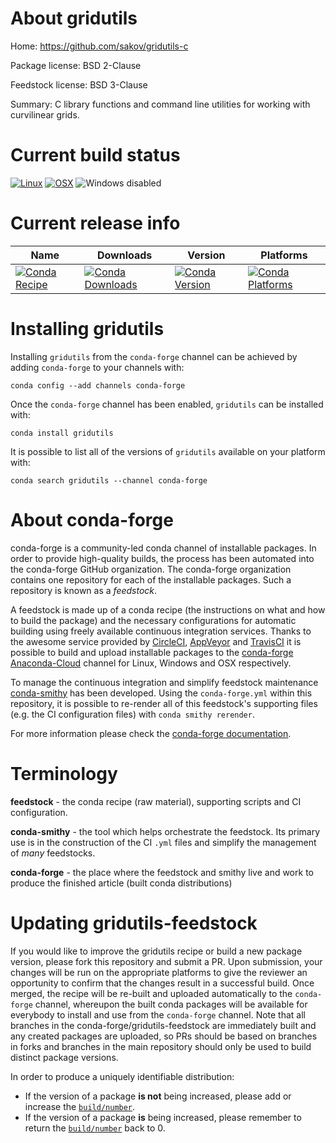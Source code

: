 About gridutils
===============

Home: https://github.com/sakov/gridutils-c

Package license: BSD 2-Clause

Feedstock license: BSD 3-Clause

Summary: C library functions and command line utilities for working with curvilinear grids.



Current build status
====================

[![Linux](https://img.shields.io/circleci/project/github/conda-forge/gridutils-feedstock/master.svg?label=Linux)](https://circleci.com/gh/conda-forge/gridutils-feedstock)
[![OSX](https://img.shields.io/travis/conda-forge/gridutils-feedstock/master.svg?label=macOS)](https://travis-ci.org/conda-forge/gridutils-feedstock)
![Windows disabled](https://img.shields.io/badge/Windows-disabled-lightgrey.svg)

Current release info
====================

| Name | Downloads | Version | Platforms |
| --- | --- | --- | --- |
| [![Conda Recipe](https://img.shields.io/badge/recipe-gridutils-green.svg)](https://anaconda.org/conda-forge/gridutils) | [![Conda Downloads](https://img.shields.io/conda/dn/conda-forge/gridutils.svg)](https://anaconda.org/conda-forge/gridutils) | [![Conda Version](https://img.shields.io/conda/vn/conda-forge/gridutils.svg)](https://anaconda.org/conda-forge/gridutils) | [![Conda Platforms](https://img.shields.io/conda/pn/conda-forge/gridutils.svg)](https://anaconda.org/conda-forge/gridutils) |

Installing gridutils
====================

Installing `gridutils` from the `conda-forge` channel can be achieved by adding `conda-forge` to your channels with:

```
conda config --add channels conda-forge
```

Once the `conda-forge` channel has been enabled, `gridutils` can be installed with:

```
conda install gridutils
```

It is possible to list all of the versions of `gridutils` available on your platform with:

```
conda search gridutils --channel conda-forge
```


About conda-forge
=================

conda-forge is a community-led conda channel of installable packages.
In order to provide high-quality builds, the process has been automated into the
conda-forge GitHub organization. The conda-forge organization contains one repository
for each of the installable packages. Such a repository is known as a *feedstock*.

A feedstock is made up of a conda recipe (the instructions on what and how to build
the package) and the necessary configurations for automatic building using freely
available continuous integration services. Thanks to the awesome service provided by
[CircleCI](https://circleci.com/), [AppVeyor](http://www.appveyor.com/)
and [TravisCI](https://travis-ci.org/) it is possible to build and upload installable
packages to the [conda-forge](https://anaconda.org/conda-forge)
[Anaconda-Cloud](http://docs.anaconda.org/) channel for Linux, Windows and OSX respectively.

To manage the continuous integration and simplify feedstock maintenance
[conda-smithy](http://github.com/conda-forge/conda-smithy) has been developed.
Using the ``conda-forge.yml`` within this repository, it is possible to re-render all of
this feedstock's supporting files (e.g. the CI configuration files) with ``conda smithy rerender``.

For more information please check the [conda-forge documentation](https://conda-forge.org/docs/).

Terminology
===========

**feedstock** - the conda recipe (raw material), supporting scripts and CI configuration.

**conda-smithy** - the tool which helps orchestrate the feedstock.
                   Its primary use is in the construction of the CI ``.yml`` files
                   and simplify the management of *many* feedstocks.

**conda-forge** - the place where the feedstock and smithy live and work to
                  produce the finished article (built conda distributions)


Updating gridutils-feedstock
============================

If you would like to improve the gridutils recipe or build a new
package version, please fork this repository and submit a PR. Upon submission,
your changes will be run on the appropriate platforms to give the reviewer an
opportunity to confirm that the changes result in a successful build. Once
merged, the recipe will be re-built and uploaded automatically to the
`conda-forge` channel, whereupon the built conda packages will be available for
everybody to install and use from the `conda-forge` channel.
Note that all branches in the conda-forge/gridutils-feedstock are
immediately built and any created packages are uploaded, so PRs should be based
on branches in forks and branches in the main repository should only be used to
build distinct package versions.

In order to produce a uniquely identifiable distribution:
 * If the version of a package **is not** being increased, please add or increase
   the [``build/number``](http://conda.pydata.org/docs/building/meta-yaml.html#build-number-and-string).
 * If the version of a package **is** being increased, please remember to return
   the [``build/number``](http://conda.pydata.org/docs/building/meta-yaml.html#build-number-and-string)
   back to 0.